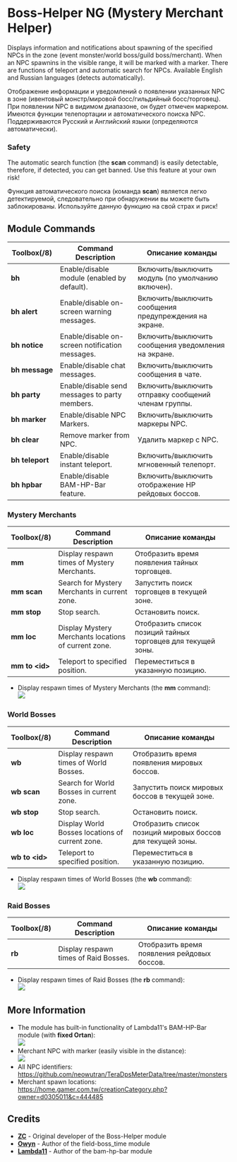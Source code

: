 # Boss-Helper NG (Mystery Merchant Helper)

Displays information and notifications about spawning of the specified NPCs in the zone (event monster/world boss/guild boss/merchant).
When an NPC spawnins in the visible range, it will be marked with a marker. There are functions of teleport and automatic search for NPCs. Available English and Russian languages (detects automatically).

Отображение информации и уведомлений о появлении указанных NPC в зоне (ивентовый монстр/мировой босс/гильдийный босс/торговец). 
При появлении NPC в видимом диапазоне, он будет отмечен маркером. Имеются функции телепортации и автоматического поиска NPC. Поддерживаются Русский и Английский языки (определяются автоматически).

### Safety

The automatic search function (the **scan** command) is easily detectable, therefore, if detected, you can get banned. Use this feature at your own risk!

Функция автоматического поиска (команда **scan**) является легко детектируемой, следовательно при обнаружении вы можете быть заблокированы. Используйте данную функцию на свой страх и риск!

## Module Commands
Toolbox(/8) | Command Description | Описание команды
--- | --- | ---
**bh** | Enable/disable module (enabled by default). | Включить/выключить модуль (по умолчанию включен).
**bh&nbsp;alert** | Enable/disable on-screen warning messages. | Включить/выключить сообщения предупреждения на экране.
**bh&nbsp;notice** | Enable/disable on-screen notification messages. | Включить/выключить сообщения уведомления на экране.
**bh&nbsp;message** | Enable/disable chat messages. | Включить/выключить сообщения в чате.
**bh&nbsp;party** | Enable/disable send messages to party members. | Включить/выключить отправку сообщений членам группы.
**bh&nbsp;marker** | Enable/disable NPC Markers. | Включить/выключить маркеры NPC.
**bh&nbsp;clear** | Remove marker from NPC. | Удалить маркер с NPC.
**bh&nbsp;teleport** | Enable/disable instant teleport. | Включить/выключить мгновенный телепорт.
**bh&nbsp;hpbar** | Enable/disable BAM-HP-Bar feature. | Включить/выключить отображение HP рейдовых боссов.

### Mystery Merchants
Toolbox(/8) | Command Description | Описание команды
--- | --- | ---
**mm** | Display respawn times of Mystery Merchants. | Отобразить время появления тайных торговцев.
**mm&nbsp;scan** | Search for Mystery Merchants in current zone. | Запустить поиск торговцев в текущей зоне.
**mm&nbsp;stop** | Stop search. | Остановить поиск.
**mm&nbsp;loc** | Display Mystery Merchants locations of current zone. | Отобразить список позиций тайных торговцев для текущей зоны.
**mm&nbsp;to&nbsp;&lt;id&gt;** | Teleport to specified position. | Переместиться в указанную позицию.

* Display respawn times of Mystery Merchants (the **mm** command):   
  ![](https://i.imgur.com/MRSGHDo.png)

### World Bosses
Toolbox(/8) | Command Description | Описание команды
--- | --- | ---
**wb** | Display respawn times of World Bosses. | Отобразить время появления мировых боссов.
**wb&nbsp;scan** | Search for World Bosses in current zone. | Запустить поиск мировых боссов в текущей зоне.
**wb&nbsp;stop** | Stop search. | Остановить поиск.
**wb&nbsp;loc** | Display World Bosses locations of current zone. | Отобразить список позиций мировых боссов для текущей зоны.
**wb&nbsp;to&nbsp;&lt;id&gt;** | Teleport to specified position. | Переместиться в указанную позицию.

* Display respawn times of World Bosses (the **wb** command):   
  ![](https://i.imgur.com/RPXfTFV.png)

### Raid Bosses
Toolbox(/8) | Command Description | Описание команды
--- | --- | ---
**rb** | Display respawn times of Raid Bosses. | Отобразить время появления рейдовых боссов.

* Display respawn times of Raid Bosses (the **rb** command):   
  ![](https://i.imgur.com/A6kpUCK.png)

## More Information

* The module has built-in functionality of Lambda11's BAM-HP-Bar module (with **fixed Ortan**):   
  ![](https://i.imgur.com/kLNyQJL.png)
* Merchant NPC with marker (easily visible in the distance):   
  ![](https://i.imgur.com/tdIJKJv.png)
* All NPC identifiers: https://github.com/neowutran/TeraDpsMeterData/tree/master/monsters
* Merchant spawn locations: https://home.gamer.com.tw/creationCategory.php?owner=d0305011&c=444485

## Credits
- **[ZC](https://github.com/tera-mod)** - Original developer of the Boss-Helper module
- **[Owyn](https://github.com/Owyn)** - Author of the field-boss_time module
- **[Lambda11](https://github.com/Lambda11)** - Author of the bam-hp-bar module
